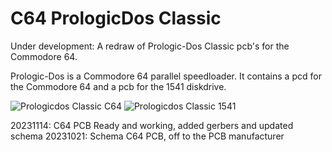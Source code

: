 # C64 PrologicDos Classic
Under development: A redraw of Prologic-Dos Classic pcb's for the Commodore 64.

Prologic-Dos is a Commodore 64 parallel speedloader.
It contains a pcd for the Commodore 64 and a pcb for the 1541 diskdrive.

![Prologicdos Classic C64](https://github.com/The-Spirit/C64_Prologic-Dos_Classic/assets/24958736/c150ad1e-db6c-462c-bafa-ae940cb4de8b)
![Prologicdos Classic 1541](https://github.com/The-Spirit/C64_Prologic-Dos_Classic/assets/24958736/b643a217-8d0e-457b-91dc-37daee4cc12d)


20231114: C64 PCB Ready and working, added gerbers and updated schema
20231021: Schema C64 PCB, off to the PCB manufacturer
